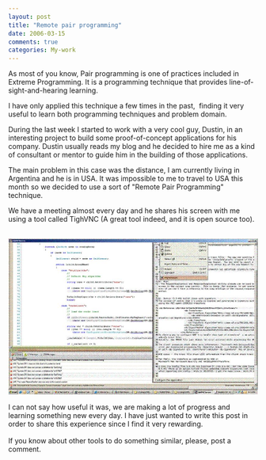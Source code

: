 ```yaml
---
layout: post
title: "Remote pair programming"
date: 2006-03-15
comments: true
categories: My-work
---
```


As most of you know, Pair programming is one of practices included in
Extreme Programming. It is a programming technique that provides
line-of-sight-and-hearing learning.

I have only applied this technique a few times in the past,  finding it
very useful to learn both programming techniques and problem domain.

During the last week I started to work with a very cool guy, Dustin, in
an interesting project to build some proof-of-concept applications
for his company. Dustin usually reads my blog and he decided to hire me
as a kind of consultant or mentor to guide him in the building of those
applications.

The main problem in this case was the distance, I am currently living in
Argentina and he is in USA. It was impossible to me to travel to USA
this month so we decided to use a sort of "Remote Pair Programming"
technique.  

We have a meeting almost every day and he shares his screen with me
using a tool called TighVNC (A great tool indeed, and it is open source
too).

 ![](/images/legacy/Pairing.JPG)

I can not say how useful it was, we are making a lot of progress and
learning something new every day. I have just wanted to write this post
in order to share this experience since I find it very rewarding.\
\
If you know about other tools to do something similar, please, post a
comment.

